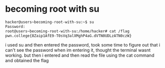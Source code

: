 # becoming root with su

```bash
hacker@users~becoming-root-with-su:~$ su
Password: 
root@users~becoming-root-with-su:/home/hacker# cat /flag
pwn.college{8Zaip1AfE9-T0sVq3alXMghP4aG.dVTN0UDLzATN0czW}
```

i used su and then entered the password, took some time to figure out that i can't see the password when im entering it, thought the terminal wasnt working. but then i entered and then read the file using the cat command and obtained the flag
